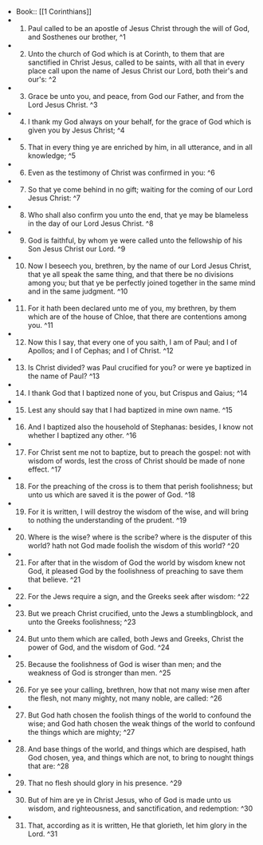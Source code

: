 - Book:: [[1 Corinthians]]
- 1. Paul called to be an apostle of Jesus Christ through the will of God, and Sosthenes our brother, ^1
- 2. Unto the church of God which is at Corinth, to them that are sanctified in Christ Jesus, called to be saints, with all that in every place call upon the name of Jesus Christ our Lord, both their's and our's: ^2
- 3. Grace be unto you, and peace, from God our Father, and from the Lord Jesus Christ. ^3
- 4. I thank my God always on your behalf, for the grace of God which is given you by Jesus Christ; ^4
- 5. That in every thing ye are enriched by him, in all utterance, and in all knowledge; ^5
- 6. Even as the testimony of Christ was confirmed in you: ^6
- 7. So that ye come behind in no gift; waiting for the coming of our Lord Jesus Christ: ^7
- 8. Who shall also confirm you unto the end, that ye may be blameless in the day of our Lord Jesus Christ. ^8
- 9. God is faithful, by whom ye were called unto the fellowship of his Son Jesus Christ our Lord. ^9
- 10. Now I beseech you, brethren, by the name of our Lord Jesus Christ, that ye all speak the same thing, and that there be no divisions among you; but that ye be perfectly joined together in the same mind and in the same judgment. ^10
- 11. For it hath been declared unto me of you, my brethren, by them which are of the house of Chloe, that there are contentions among you. ^11
- 12. Now this I say, that every one of you saith, I am of Paul; and I of Apollos; and I of Cephas; and I of Christ. ^12
- 13. Is Christ divided? was Paul crucified for you? or were ye baptized in the name of Paul? ^13
- 14. I thank God that I baptized none of you, but Crispus and Gaius; ^14
- 15. Lest any should say that I had baptized in mine own name. ^15
- 16. And I baptized also the household of Stephanas: besides, I know not whether I baptized any other. ^16
- 17. For Christ sent me not to baptize, but to preach the gospel: not with wisdom of words, lest the cross of Christ should be made of none effect. ^17
- 18. For the preaching of the cross is to them that perish foolishness; but unto us which are saved it is the power of God. ^18
- 19. For it is written, I will destroy the wisdom of the wise, and will bring to nothing the understanding of the prudent. ^19
- 20. Where is the wise? where is the scribe? where is the disputer of this world? hath not God made foolish the wisdom of this world? ^20
- 21. For after that in the wisdom of God the world by wisdom knew not God, it pleased God by the foolishness of preaching to save them that believe. ^21
- 22. For the Jews require a sign, and the Greeks seek after wisdom: ^22
- 23. But we preach Christ crucified, unto the Jews a stumblingblock, and unto the Greeks foolishness; ^23
- 24. But unto them which are called, both Jews and Greeks, Christ the power of God, and the wisdom of God. ^24
- 25. Because the foolishness of God is wiser than men; and the weakness of God is stronger than men. ^25
- 26. For ye see your calling, brethren, how that not many wise men after the flesh, not many mighty, not many noble, are called: ^26
- 27. But God hath chosen the foolish things of the world to confound the wise; and God hath chosen the weak things of the world to confound the things which are mighty; ^27
- 28. And base things of the world, and things which are despised, hath God chosen, yea, and things which are not, to bring to nought things that are: ^28
- 29. That no flesh should glory in his presence. ^29
- 30. But of him are ye in Christ Jesus, who of God is made unto us wisdom, and righteousness, and sanctification, and redemption: ^30
- 31. That, according as it is written, He that glorieth, let him glory in the Lord. ^31
